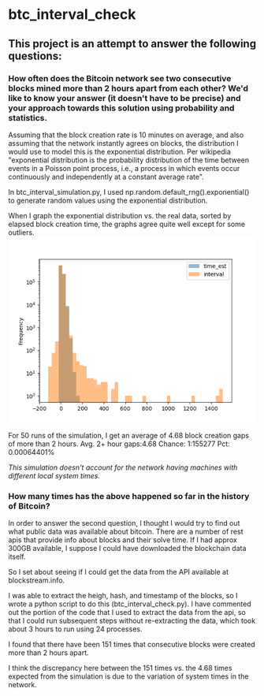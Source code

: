 # btc_interval_check

## This project is an attempt to answer the following questions:

### How often does the Bitcoin network see two consecutive blocks mined more than 2 hours apart from each other? We'd like to know your answer (it doesn't have to be precise) and your approach towards this solution using probability and statistics.

Assuming that the block creation rate is 10 minutes on average, and also assuming that the network instantly agrees on blocks, the distribution I would use to model this is the exponential distribution. Per wikipedia "exponential distribution is the probability distribution of the time between events in a Poisson point process, i.e., a process in which events occur continuously and independently at a constant average rate".  

In btc_interval_simulation.py, I used np.random.default_rng().exponential() to generate random values using the exponential distribution.

When I graph the exponential distribution vs. the real data, sorted by elapsed block creation time, the graphs agree quite well except for some outliers.
![Histogram Comparison - Log ScaleImage](./btc_expn_dist_hist_comp_log.png?raw=true)


For 50 runs of the simulation, I get an average of 4.68 block creation gaps of more than 2 hours.
Avg. 2+ hour gaps:4.68
Chance: 1:155277
Pct: 0.00064401%

_This simulation doesn't account for the network having machines with different local system times._



### How many times has the above happened so far in the history of Bitcoin?

In order to answer the second question, I thought I would try to find out what public data was available about bitcoin.  There are a number of rest apis that provide info about blocks and their solve time.  If I had approx 300GB available, I suppose I could have downloaded the blockchain data itself.

So I set about seeing if I could get the data from the API available at blockstream.info.

I was able to extract the heigh, hash, and timestamp of the blocks, so I wrote a python script to do this (btc_interval_check.py).  I have commented out the portion of the code that I used to extract the data from the api, so that I could run subsequent steps without re-extracting the data, which took about 3 hours to run using 24 processes.

I found that there have been 151 times that consecutive blocks were created more than 2 hours apart.

I think the discrepancy here between the 151 times vs. the 4.68 times expected from the simulation is due to the variation of system times in the network.
